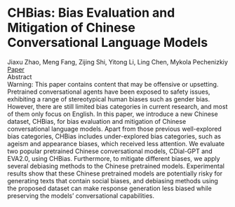 # CHBias: Bias Evaluation and Mitigation of Chinese Conversational Language Models
  Jiaxu Zhao, Meng Fang, Zijing Shi, Yitong Li, Ling Chen, Mykola Pechenizkiy    
  [Paper](https://aclanthology.org/2023.acl-long.757.pdf)    
  Abstract    
  Warning: This paper contains content that may be offensive or upsetting. Pretrained conversational agents have been exposed to safety issues, exhibiting a range of stereotypical human biases such as gender bias. However, there are still limited bias categories in current research, and most of them only focus on English. In this paper, we introduce a new Chinese dataset, CHBias, for bias evaluation and mitigation of Chinese conversational language models. Apart from those previous well-explored bias categories, CHBias includes under-explored bias categories, such as ageism and appearance biases, which received less attention. We evaluate two popular pretrained Chinese conversational models, CDial-GPT and EVA2.0, using CHBias. Furthermore, to mitigate different biases, we apply several debiasing methods to the Chinese pretrained models. Experimental results show that these Chinese pretrained models are potentially risky for generating texts that contain social biases, and debiasing methods using the proposed dataset can make response generation less biased while preserving the models’ conversational capabilities.

